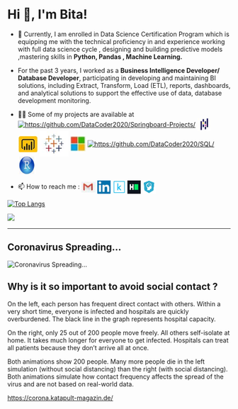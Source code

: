 <h1 align="left">Hi 👋, I'm Bita!</h1>


- 🌱 Currently, I am enrolled in Data Science Certification Program which is equipping me with the technical proficiency in and experience working with full data science cycle , designing and building predictive models ,mastering skills in **Python, Pandas , Machine Learning.**

 - For the past 3 years, I worked as a **Business Intelligence Developer/ Database Developer**, participating in developing and maintaining BI solutions, including Extract, Transform, Load (ETL), reports, dashboards, and analytical solutions to support the effective use of data, database development monitoring.
- 👨‍💻 Some of my projects are available at <a href="https://github.com/DataCoder2020/Springboard-Projects/" target="blank"><img align="center" src="https://devicons.github.io/devicon/devicon.git/icons/python/python-original.svg" alt="https://github.com/DataCoder2020/Springboard-Projects/" height="30" width="30" /></a>
<a href="https://github.com/DataCoder2020/Springboard-Projects/" target="blank"><img align="center" src="https://github.com/DataCoder2020/repo/blob/master/pandas.JPG" alt="https://github.com/DataCoder2020/Pandas/" height="30" width="30" /></a>
<a href="https://github.com/DataCoder2020/Business-Intelligence-Projects/" target="blank"><img align="center" src="https://github.com/DataCoder2020/repo/blob/master/power_bi.jpg" alt="Power_BI" alt="https://github.com/DataCoder2020/Business-Intelligence-Projects/"  /></a>
<a href="https://github.com/DataCoder2020/Business-Intelligence-Projects/" target="blank"><img align="center" src="https://github.com/DataCoder2020/repo/blob/master/TABLEAU.JPG" alt="Tableau" alt="https://github.com/DataCoder2020/Business-Intelligence-Projects/"  /></a>
<a href="https://github.com/DataCoder2020/SQL/" target="blank"><img align="center" src="https://github.com/DataCoder2020/repo/blob/master/BI.JPG" alt="BI" alt="https://github.com/DataCoder2020/SQL/"   /></a>
<a href="https://github.com/DataCoder2020/SQL/" target="blank"><img align="center" src="https://devicons.github.io/devicon/devicon.git/icons/mysql/mysql-original-wordmark.svg" alt="https://github.com/DataCoder2020/SQL/" height="40" width="40" /></a>
<a href="https://github.com/DataCoder2020/R/" target="blank"><img align="center" src="https://github.com/DataCoder2020/repo/blob/master/R1.JPG" alt="https://github.com/DataCoder2020/R/" height="40" width="40" /></a>

- 📫 How to reach me : <a href=Datacoder.ba@gmail.com target=Datacoder.ba@gmail.com><img align="center" src="https://github.com/DataCoder2020/repo/blob/master/gmail.JPG" /></a>
<a href="https://www.linkedin.com/in/bitaashoori/" target="blank"><img align="center" src="https://github.com/DataCoder2020/repo/blob/master/linkedin.JPG" alt="https://www.linkedin.com/in/bitaashoori/" height="30" width="30" /></a>
<a href="https://www.kaggle.com/learn/overview" target="blank"><img align="center" src="https://github.com/DataCoder2020/repo/blob/master/kaggle.JPG" alt="https://www.kaggle.com/bitaashoori" height="30" width="30" /></a>
<a href="https://www.hackerrank.com/datacoder_ba" target="blank"><img align="center" src="https://github.com/DataCoder2020/repo/blob/master/HK.JPG" alt="https://www.hackerrank.com/datacoder_ba" height="30" width="30" /></a> 
<a href="https://www.datacamp.com/profile/datacoderba" target="blank"><img align="center" src="https://github.com/DataCoder2020/repo/blob/master/datacamp.JPG" alt="https://www.datacamp.com/profile/datacoderba" height="30" width="30" /></a> 


[![Top Langs](https://github-readme-stats.vercel.app/api/top-langs/?username=DataCoder2020&layout=compact)](https://github.com/DataCoder2020/github-readme-stats)



![](https://komarev.com/ghpvc/?username=DataCoder2020)

---

## Coronavirus Spreading…

![Coronavirus Spreading…](https://github.com/DataCoder2020/repo/blob/master/coronavirus-simulation-katapult%20(1).gif)


## Why is it so important to avoid social contact ? 

On the left, each person has frequent direct contact with others. Within a very short time, everyone is infected and hospitals are quickly overburdened. The black line in the graph represents hospital capacity.

On the right, only 25 out of 200 people move freely. All others self-isolate at home. It takes much longer for everyone to get infected. Hospitals can treat all patients because they don’t arrive all at once.

Both animations show 200 people. Many more people die in the left simulation (without social distancing) than the right (with social distancing). Both animations simulate how contact frequency affects the spread of the virus and are not based on real-world data.

https://corona.katapult-magazin.de/

<!--
**DataCoder2020/DataCoder2020** is a ✨ _special_ ✨ repository because its `README.md` (this file) appears on your GitHub profile.

Here are some ideas to get you started:

- 🔭 I’m currently working on ...
- 🌱 I’m currently learning ...
- 👯 I’m looking to collaborate on ...
- 🤔 I’m looking for help with ...
- 💬 Ask me about ...
- 📫 How to reach me: ...
- 😄 Pronouns: ...
- ⚡ Fun fact: ...
-->

